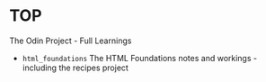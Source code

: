 # TOP
The Odin Project - Full Learnings

- `html_foundations` The HTML Foundations notes and workings - including the recipes project
